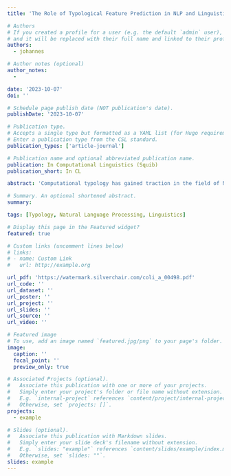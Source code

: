 ```yaml
---
title: 'The Role of Typological Feature Prediction in NLP and Linguistics'

# Authors
# If you created a profile for a user (e.g. the default `admin` user), write the username (folder name) here
# and it will be replaced with their full name and linked to their profile.
authors:
  - johannes

# Author notes (optional)
author_notes:
  - 

date: '2023-10-07'
doi: ''

# Schedule page publish date (NOT publication's date).
publishDate: '2023-10-07'

# Publication type.
# Accepts a single type but formatted as a YAML list (for Hugo requirements).
# Enter a publication type from the CSL standard.
publication_types: ['article-journal']

# Publication name and optional abbreviated publication name.
publication: In Computational Linguistics (Squib)
publication_short: In CL

abstract: 'Computational typology has gained traction in the field of Natural Language Processing (NLP) in recent years, as evidenced by the increasing number of papers on the topic and the establishment of a Special Interest Group on the topic (SIGTYP), including the organization of successful workshops and shared tasks. A considerable amount of work in this sub-field is concerned with prediction of typological features, for example, for databases such as the World Atlas of Language Structures (WALS) or Grambank. Prediction is argued to be useful either because (1) it allows for obtaining feature values for relatively undocumented languages, alleviating the sparseness in WALS, in turn argued to be useful for both NLP and linguistics; and (2) it allows us to probe models to see whether or not these typological features are encapsulated in, for example, language representations. In this article, we present a critical stance concerning prediction of typological features, investigating to what extent this line of research is aligned with purported needs—both from the perspective of NLP practitioners, and perhaps more importantly, from the perspective of linguists specialized in typology and language documentation. We provide evidence that this line of research in its current state suffers from a lack of interdisciplinary alignment. Based on an extensive survey of the linguistic typology community, we present concrete recommendations for future research in order to improve this alignment between linguists and NLP researchers, beyond the scope of typological feature prediction.'

# Summary. An optional shortened abstract.
summary:

tags: [Typology, Natural Language Processing, Linguistics]

# Display this page in the Featured widget?
featured: true

# Custom links (uncomment lines below)
# links:
# - name: Custom Link
#   url: http://example.org

url_pdf: 'https://watermark.silverchair.com/coli_a_00498.pdf'
url_code: ''
url_dataset: ''
url_poster: ''
url_project: ''
url_slides: ''
url_source: ''
url_video: ''

# Featured image
# To use, add an image named `featured.jpg/png` to your page's folder.
image:
  caption: ''
  focal_point: ''
  preview_only: true

# Associated Projects (optional).
#   Associate this publication with one or more of your projects.
#   Simply enter your project's folder or file name without extension.
#   E.g. `internal-project` references `content/project/internal-project/index.md`.
#   Otherwise, set `projects: []`.
projects:
  - example

# Slides (optional).
#   Associate this publication with Markdown slides.
#   Simply enter your slide deck's filename without extension.
#   E.g. `slides: "example"` references `content/slides/example/index.md`.
#   Otherwise, set `slides: ""`.
slides: example
---
```


<!-- {{% callout note %}}
Click the _Cite_ button above to demo the feature to enable visitors to import publication metadata into their reference management software.
{{% /callout %}}

{{% callout note %}}
Create your slides in Markdown - click the _Slides_ button to check out the example.
{{% /callout %}}

Add the publication's **full text** or **supplementary notes** here. You can use rich formatting such as including [code, math, and images](https://docs.hugoblox.com/content/writing-markdown-latex/). -->
